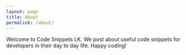 ```yaml
---
layout: page
title: About
permalink: /about/
---
```


Welcome to Code Snippets LK. We post about useful code snippets for developers in their day to day life. Happy coding!
